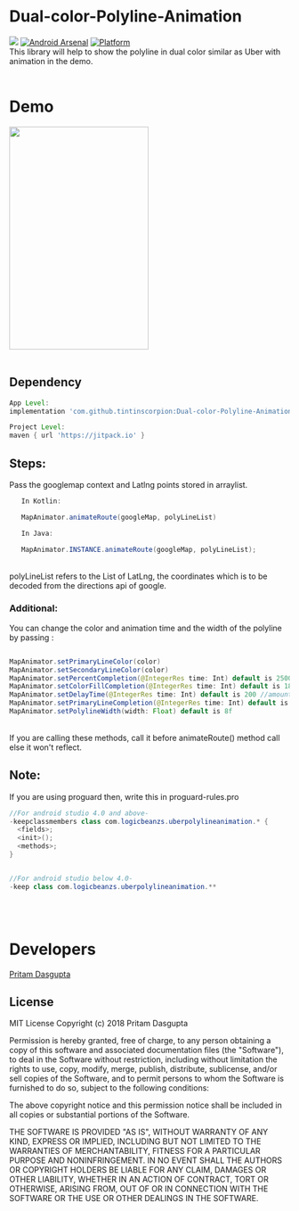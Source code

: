 # Dual-color-Polyline-Animation
[![](https://jitpack.io/v/tintinscorpion/Dual-color-Polyline-Animation.svg)](https://jitpack.io/#tintinscorpion/Dual-color-Polyline-Animation)
[![Android Arsenal](https://img.shields.io/badge/Android%20Arsenal-Dual%20color%20Polyline-brightgreen.svg?style=flat)](https://android-arsenal.com/details/1/7422)
[![Platform](https://img.shields.io/badge/platform-android-green.svg)](http://developer.android.com/index.html)
<br>
This library will help to show the polyline in dual color similar as Uber with animation in the demo. 
<br><br>

# Demo

<img src="https://github.com/tintinscorpion/Dual-color-Polyline-Animation/blob/master/polylinegif.gif" width="250" height="400"/>
<br><br>


## Dependency

```groovy
App Level:
implementation 'com.github.tintinscorpion:Dual-color-Polyline-Animation:{latest_version}'
```
```groovy
Project Level:
maven { url 'https://jitpack.io' }
```


## Steps:
Pass the googlemap context and Latlng points stored in arraylist.

``` java
   In Kotlin:

   MapAnimator.animateRoute(googleMap, polyLineList)

   In Java:

   MapAnimator.INSTANCE.animateRoute(googleMap, polyLineList);
```
<br>
polyLineList refers to the List of LatLng, the coordinates which is to be decoded from the directions api of google.



### Additional:
   You can change the color and animation time and the width of the polyline by passing :

   ``` java 

   MapAnimator.setPrimaryLineColor(color)
   MapAnimator.setSecondaryLineColor(color) 
   MapAnimator.setPercentCompletion(@IntegerRes time: Int) default is 2500 //amount of time to draw the initial polyline 
   MapAnimator.setColorFillCompletion(@IntegerRes time: Int) default is 1800 //amount of time to refill the primary color
   MapAnimator.setDelayTime(@IntegerRes time: Int) default is 200 //amount of time for delaying to run the sequenceof animation
   MapAnimator.setPrimaryLineCompletion(@IntegerRes time: Int) default is 2000 //amount of time required for the animation to reach from point A to B
   MapAnimator.setPolylineWidth(width: Float) default is 8f 

   ```
   <br>
   If you are calling these methods, call it before animateRoute() method call else it won't reflect.

   
   
## Note:
   If you are using proguard then, write this in proguard-rules.pro 
   
   ``` java
   //For android studio 4.0 and above- 
   -keepclassmembers class com.logicbeanzs.uberpolylineanimation.* {
     <fields>;
     <init>();
     <methods>;
   }
  

   //For android studio below 4.0-
   -keep class com.logicbeanzs.uberpolylineanimation.**
  ```

 <br><br>

# Developers

<a href="https://github.com/tintinscorpion">Pritam Dasgupta</a>
  
## License
 
MIT License
Copyright (c) 2018 Pritam Dasgupta

Permission is hereby granted, free of charge, to any person obtaining a copy
of this software and associated documentation files (the "Software"), to deal
in the Software without restriction, including without limitation the rights
to use, copy, modify, merge, publish, distribute, sublicense, and/or sell
copies of the Software, and to permit persons to whom the Software is
furnished to do so, subject to the following conditions:

The above copyright notice and this permission notice shall be included in all
copies or substantial portions of the Software.

THE SOFTWARE IS PROVIDED "AS IS", WITHOUT WARRANTY OF ANY KIND, EXPRESS OR
IMPLIED, INCLUDING BUT NOT LIMITED TO THE WARRANTIES OF MERCHANTABILITY,
FITNESS FOR A PARTICULAR PURPOSE AND NONINFRINGEMENT. IN NO EVENT SHALL THE
AUTHORS OR COPYRIGHT HOLDERS BE LIABLE FOR ANY CLAIM, DAMAGES OR OTHER
LIABILITY, WHETHER IN AN ACTION OF CONTRACT, TORT OR OTHERWISE, ARISING FROM,
OUT OF OR IN CONNECTION WITH THE SOFTWARE OR THE USE OR OTHER DEALINGS IN THE
SOFTWARE.

